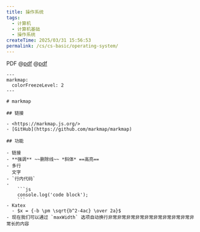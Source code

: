 ```yaml
---
title: 操作系统
tags:
  - 计算机
  - 计算机基础
  - 操作系统
createTime: 2025/03/31 15:56:53
permalink: /cs/cs-basic/operating-system/
---
```


PDF
@[pdf](https://oliver-xie666.github.io/something/pdf/【官方教材】数据结构导论（全国）)
@[pdf](https://oliver-xie666.github.io/something/pdf/【尚德教材】数据结构导论)

````markmap
---
markmap:
  colorFreezeLevel: 2
---

# markmap

## 链接

- <https://markmap.js.org/>
- [GitHub](https://github.com/markmap/markmap)

## 功能

- 链接
- **强调** ~~删除线~~ *斜体* ==高亮==
- 多行
  文字
- `行内代码`
-
    ```js
    console.log('code block');
    ```
- Katex
  - $x = {-b \pm \sqrt{b^2-4ac} \over 2a}$
- 现在我们可以通过 `maxWidth` 选项自动换行非常非常非常非常非常非常非常非常非常非常长的内容
````